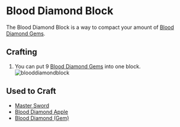 # Blood Diamond Block

The Blood Diamond Block is a way to compact your amount of [Blood Diamond Gems](https://teamcstudios.github.io/CStudiosMod/wiki/blooddiamond).

## Crafting

1) You can put 9 [Blood Diamond Gems](https://teamcstudios.github.io/CStudiosMod/wiki/blooddiamond) into one block.
![blooddiamondblock](https://t.gyazo.com/teams/chew/3386677dc74555967f28f5f77fc7d571.png)

## Used to Craft

- [Master Sword](https://teamcstudios.github.io/CStudiosMod/wiki/mastersword)
- [Blood Diamond Apple](https://teamcstudios.github.io/CStudiosMod/wiki/blooddiamondapple)
- [Blood Diamond (Gem)](https://teamcstudios.github.io/CStudiosMod/wiki/blooddiamond)

